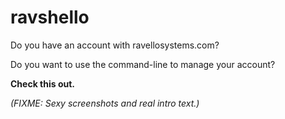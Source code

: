 ravshello
=========

Do you have an account with ravellosystems.com?

Do you want to use the command-line to manage your account?

**Check this out.**


*(FIXME: Sexy screenshots and real intro text.)*
